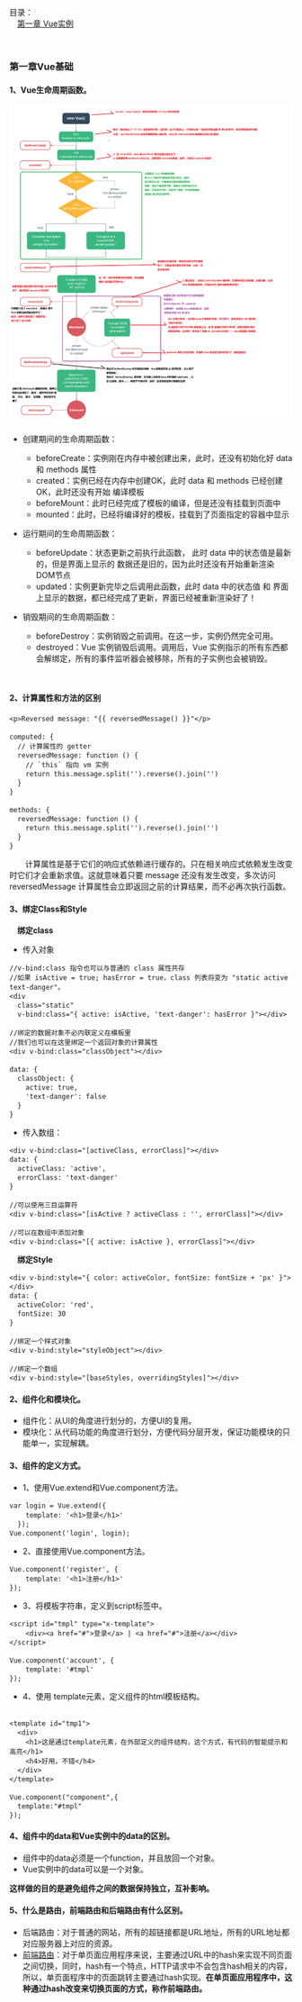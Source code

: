 目录：    
&emsp;[第一章 Vue实例](#第一章Vue基础)

<br>

### 第一章Vue基础

#### 1、Vue生命周期函数。

  ![生命周期](https://github.com/chen-eugene/Web-Interview/blob/master/images/lifecycle.png)

 - 创建期间的生命周期函数：
    + beforeCreate：实例刚在内存中被创建出来，此时，还没有初始化好 data 和 methods 属性
    + created：实例已经在内存中创建OK，此时 data 和 methods 已经创建OK，此时还没有开始 编译模板
    + beforeMount：此时已经完成了模板的编译，但是还没有挂载到页面中
     + mounted：此时，已经将编译好的模板，挂载到了页面指定的容器中显示
     
 - 运行期间的生命周期函数：
 	  + beforeUpdate：状态更新之前执行此函数， 此时 data 中的状态值是最新的，但是界面上显示的 数据还是旧的，因为此时还没有开始重新渲染DOM节点
  	+ updated：实例更新完毕之后调用此函数，此时 data 中的状态值 和 界面上显示的数据，都已经完成了更新，界面已经被重新渲染好了！
    
 - 销毁期间的生命周期函数：
  	+ beforeDestroy：实例销毁之前调用。在这一步，实例仍然完全可用。
  	+ destroyed：Vue 实例销毁后调用。调用后，Vue 实例指示的所有东西都会解绑定，所有的事件监听器会被移除，所有的子实例也会被销毁。
<br>

#### 2、计算属性和方法的区别
  ```
  <p>Reversed message: "{{ reversedMessage() }}"</p>
  
  computed: {
    // 计算属性的 getter
    reversedMessage: function () {
      // `this` 指向 vm 实例
      return this.message.split('').reverse().join('')
    }
  }
  
  methods: {
    reversedMessage: function () {
      return this.message.split('').reverse().join('')
    }
  }
  ```
&emsp;&emsp;计算属性是基于它们的响应式依赖进行缓存的。只在相关响应式依赖发生改变时它们才会重新求值。这就意味着只要 message 还没有发生改变，多次访问 reversedMessage 计算属性会立即返回之前的计算结果，而不必再次执行函数。
<br>

#### 3、绑定Class和Style

&emsp;**绑定class**

  - 传入对象
  ```
  //v-bind:class 指令也可以与普通的 class 属性共存
  //如果 isActive = true; hasError = true，class 列表将变为 "static active text-danger"。
  <div 
    class="static"
    v-bind:class="{ active: isActive, 'text-danger': hasError }"></div>
  
  //绑定的数据对象不必内联定义在模板里
  //我们也可以在这里绑定一个返回对象的计算属性
  <div v-bind:class="classObject"></div>
  
  data: {
    classObject: {
      active: true,
      'text-danger': false
    }
  }
  ```
  
  - 传入数组：
  ```
  <div v-bind:class="[activeClass, errorClass]"></div>
  data: {
    activeClass: 'active',
    errorClass: 'text-danger'
  }
  
  //可以使用三目运算符
  <div v-bind:class="[isActive ? activeClass : '', errorClass]"></div>
  
  //可以在数组中添加对象
  <div v-bind:class="[{ active: isActive }, errorClass]"></div>
  ```

&emsp;**绑定Style**

  ```
  <div v-bind:style="{ color: activeColor, fontSize: fontSize + 'px' }"></div>
  data: {
    activeColor: 'red',
    fontSize: 30
  }
  
  //绑定一个样式对象
  <div v-bind:style="styleObject"></div>
  
  //绑定一个数组
  <div v-bind:style="[baseStyles, overridingStyles]"></div>
  ```



#### 2、组件化和模块化。

  - 组件化：从UI的角度进行划分的，方便UI的复用。
  - 模块化：从代码功能的角度进行划分，方便代码分层开发，保证功能模块的只能单一，实现解耦。


#### 3、组件的定义方式。

  - 1、使用Vue.extend和Vue.component方法。
  ```
  var login = Vue.extend({
      template: '<h1>登录</h1>'
    });
  Vue.component('login', login);
  ```
  - 2、直接使用Vue.component方法。
  ```
  Vue.component('register', {
      template: '<h1>注册</h1>'
  });
  ```
  - 3、将模板字符串，定义到script标签中。
  ```
  <script id="tmpl" type="x-template">
      <div><a href="#">登录</a> | <a href="#">注册</a></div>
  </script>
  
  Vue.component('account', {
      template: '#tmpl'
  });
  ```
  - 4、使用 template元素，定义组件的html模板结构。
  ```
  
  <template id="tmp1">
    <div>
      <h1>这是通过template元素，在外部定义的组件结构，这个方式，有代码的智能提示和高亮</h1>
      <h4>好用，不错</h4>
    </div>
  </template>
  
  Vue.component("component",{
    template:"#tmpl"
  });

  ```
  

#### 4、组件中的data和Vue实例中的data的区别。
    
   - 组件中的data必须是一个function，并且放回一个对象。
   - Vue实例中的data可以是一个对象。
    
   **这样做的目的是避免组件之间的数据保持独立，互补影响。**
   
   
#### 5、什么是路由，前端路由和后端路由有什么区别。

  - 后端路由：对于普通的网站，所有的超链接都是URL地址，所有的URL地址都对应服务器上对应的资源。
  - [前端路由](https://www.cnblogs.com/joyho/articles/4430148.html)：对于单页面应用程序来说，主要通过URL中的hash来实现不同页面之间切换，同时，hash有一个特点，HTTP请求中不会包含hash相关的内容，所以，单页面程序中的页面跳转主要通过hash实现。**在单页面应用程序中，这种通过hash改变来切换页面的方式，称作前端路由。**






  


